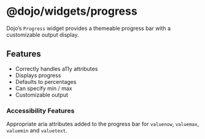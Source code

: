 <span class="citation" data-cites="dojo/widgets/progress">@dojo/widgets/progress</span>
=======================================================================================

Dojo’s `Progress` widget provides a themeable progress bar with a customizable output display.

Features
--------

-   Correctly handles a11y attributes
-   Displays progress
-   Defaults to percentages
-   Can specify min / max
-   Customizable output

### Accessibility Features

Appropriate aria attributes added to the progress bar for `valuenow`, `valuemax`, `valuemin` and `valuetext`.
